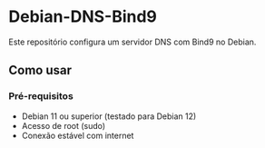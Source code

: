 # Debian-DNS-Bind9

Este repositório configura um servidor DNS com Bind9 no Debian.

## Como usar

### Pré-requisitos
- Debian 11 ou superior (testado para Debian 12)
- Acesso de root (sudo)
- Conexão estável com internet

    
